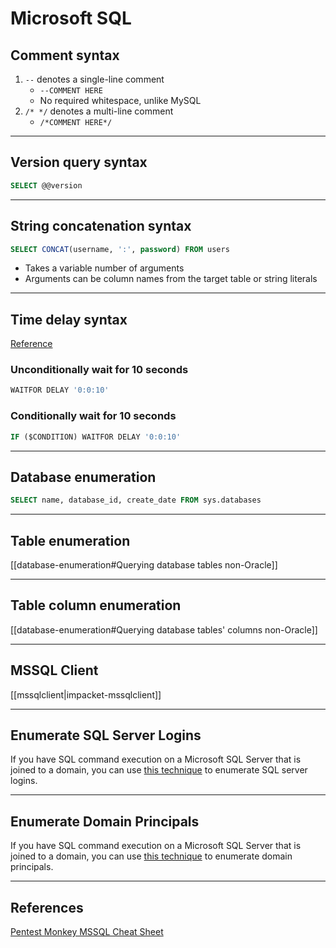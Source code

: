 # Microsoft SQL

## Comment syntax

1. `--` denotes a single-line comment
	* `--COMMENT HERE`
	* No required whitespace, unlike MySQL
2. `/* */` denotes a multi-line comment
	* `/*COMMENT HERE*/` 

---

## Version query syntax

```sql
SELECT @@version
```

---

## String concatenation syntax

```sql
SELECT CONCAT(username, ':', password) FROM users
```

* Takes a variable number of arguments
* Arguments can be column names from the target table or string literals

---

## Time delay syntax

[Reference](https://portswigger.net/web-security/sql-injection/cheat-sheet)

### Unconditionally wait for 10 seconds

```sql
WAITFOR DELAY '0:0:10'
```

### Conditionally wait for 10 seconds

```sql
IF ($CONDITION) WAITFOR DELAY '0:0:10'
```

---

## Database enumeration

```sql
SELECT name, database_id, create_date FROM sys.databases
```

---

## Table enumeration

[[database-enumeration#Querying database tables non-Oracle]]

---

## Table column enumeration

[[database-enumeration#Querying database tables' columns non-Oracle]]

---

## MSSQL Client

[[mssqlclient|impacket-mssqlclient]]

---

## Enumerate SQL Server Logins

If you have SQL command execution on a Microsoft SQL Server that is joined to a domain, you can use [this technique](https://www.netspi.com/blog/technical/network-penetration-testing/hacking-sql-server-procedures-part-4-enumerating-domain-accounts/) to enumerate SQL server logins.

---

## Enumerate Domain Principals

If you have SQL command execution on a Microsoft SQL Server that is joined to a domain, you can use [this technique](https://www.netspi.com/blog/technical/network-penetration-testing/hacking-sql-server-procedures-part-4-enumerating-domain-accounts/) to enumerate domain principals.

---

## References

[Pentest Monkey MSSQL Cheat Sheet](https://pentestmonkey.net/cheat-sheet/sql-injection/mssql-sql-injection-cheat-sheet)
